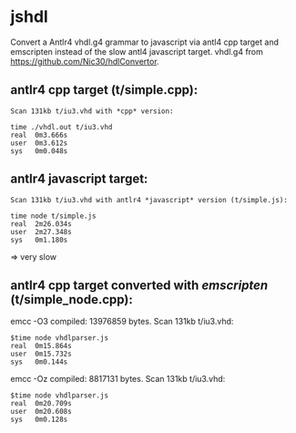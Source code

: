 # jshdl

Convert a Antlr4 vhdl.g4 grammar to javascript via antl4 cpp target and emscripten instead of the slow antl4 javascript target.
vhdl.g4 from https://github.com/Nic30/hdlConvertor.

## antlr4 cpp target (t/simple.cpp):

    Scan 131kb t/iu3.vhd with *cpp* version:

    time ./vhdl.out t/iu3.vhd
    real  0m3.666s
    user  0m3.612s
    sys   0m0.048s

## antlr4 javascript target:

    Scan 131kb t/iu3.vhd with antlr4 *javascript* version (t/simple.js):

    time node t/simple.js
    real  2m26.034s
    user  2m27.348s
    sys   0m1.180s

 => very slow

## antlr4 cpp target converted with *emscripten* (t/simple_node.cpp):

emcc -O3 compiled: 13976859 bytes. Scan 131kb t/iu3.vhd:

    $time node vhdlparser.js
    real  0m15.864s
    user  0m15.732s
    sys   0m0.144s

emcc -Oz compiled: 8817131 bytes. Scan 131kb t/iu3.vhd:

    $time node vhdlparser.js
    real  0m20.709s
    user  0m20.608s
    sys	  0m0.128s
